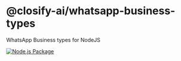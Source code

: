 # @closify-ai/whatsapp-business-types
WhatsApp Business types for NodeJS

[![Node.js Package](https://github.com/Closify-AI/whatsapp-types/actions/workflows/npm-publish.yml/badge.svg)](https://github.com/Closify-AI/whatsapp-types/actions/workflows/npm-publish.yml)